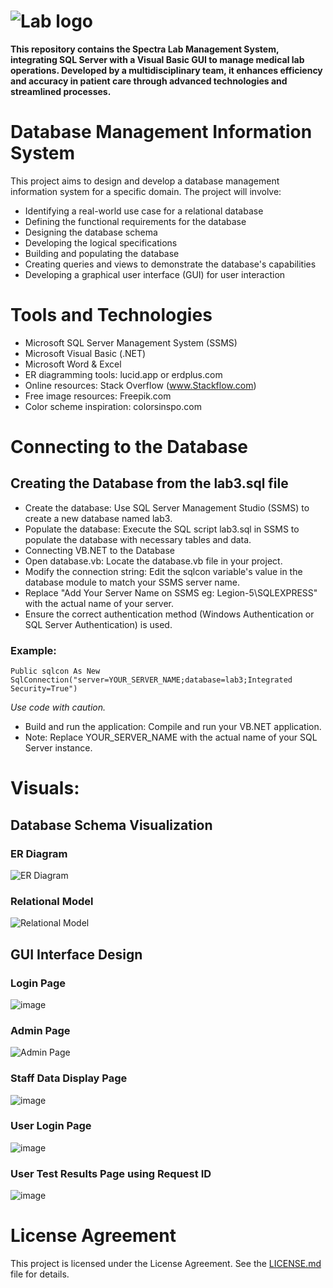 # ![Lab logo](https://github.com/user-attachments/assets/be518450-f038-4c09-b6a8-4a48fb35422c)
**This repository contains the Spectra Lab Management System, integrating SQL Server with a Visual Basic GUI to manage medical lab operations. Developed by a multidisciplinary team, it enhances efficiency and accuracy in patient care through advanced technologies and streamlined processes.**

# Database Management Information System
This project aims to design and develop a database management information system for a specific domain. 
The project will involve:
* Identifying a real-world use case for a relational database
* Defining the functional requirements for the database
* Designing the database schema
* Developing the logical specifications
* Building and populating the database
* Creating queries and views to demonstrate the database's capabilities
* Developing a graphical user interface (GUI) for user interaction

# Tools and Technologies
* Microsoft SQL Server Management System (SSMS)
* Microsoft Visual Basic (.NET)
* Microsoft Word & Excel
* ER diagramming tools: lucid.app or erdplus.com
* Online resources: Stack Overflow (www.Stackflow.com)
* Free image resources: Freepik.com
* Color scheme inspiration: colorsinspo.com

# Connecting to the Database
## **Creating the Database from the lab3.sql file**
* Create the database: Use SQL Server Management Studio (SSMS) to create a new database named lab3.
* Populate the database: Execute the SQL script lab3.sql in SSMS to populate the database with necessary tables and data.
* Connecting VB.NET to the Database
* Open database.vb: Locate the database.vb file in your project.
* Modify the connection string: Edit the sqlcon variable's value in the database module to match your SSMS server name.
* Replace "Add Your Server Name on SSMS eg: Legion-5\SQLEXPRESS" with the actual name of your server.
* Ensure the correct authentication method (Windows Authentication or SQL Server Authentication) is used.

### **Example:**
```.Net
Public sqlcon As New SqlConnection("server=YOUR_SERVER_NAME;database=lab3;Integrated Security=True")
```
 _Use code with caution._

* Build and run the application: Compile and run your VB.NET application.
* Note: Replace YOUR_SERVER_NAME with the actual name of your SQL Server instance.

# Visuals:
## **Database Schema Visualization**

### ER Diagram
![ER Diagram](https://github.com/user-attachments/assets/7484d2be-a0dc-4467-b547-9f6a94b381a7)

### Relational Model
![Relational Model](https://github.com/user-attachments/assets/797af1d1-4f23-4d64-ba91-6a91e3e0729d)

## **GUI Interface Design**

### Login Page
![image](https://github.com/user-attachments/assets/1fd4666c-8f9f-465c-b2c8-2adc2e365b4c)

### Admin Page
![Admin Page](https://github.com/user-attachments/assets/6ff5af36-b7fe-4f77-9d32-dc8306e4cbe1)

### Staff Data Display Page
![image](https://github.com/user-attachments/assets/ace96f0a-d57e-43b6-95e1-6388481d8e22)

### User Login Page
![image](https://github.com/user-attachments/assets/be2fc4cd-4082-4bbe-8842-97976aaee185)

### User Test Results Page using Request ID
![image](https://github.com/user-attachments/assets/7846bc05-08b1-4c19-9cb7-d4d9003219f1)



# License Agreement

This project is licensed under the License Agreement. See the [LICENSE.md](LICENSE.md) file for details.

